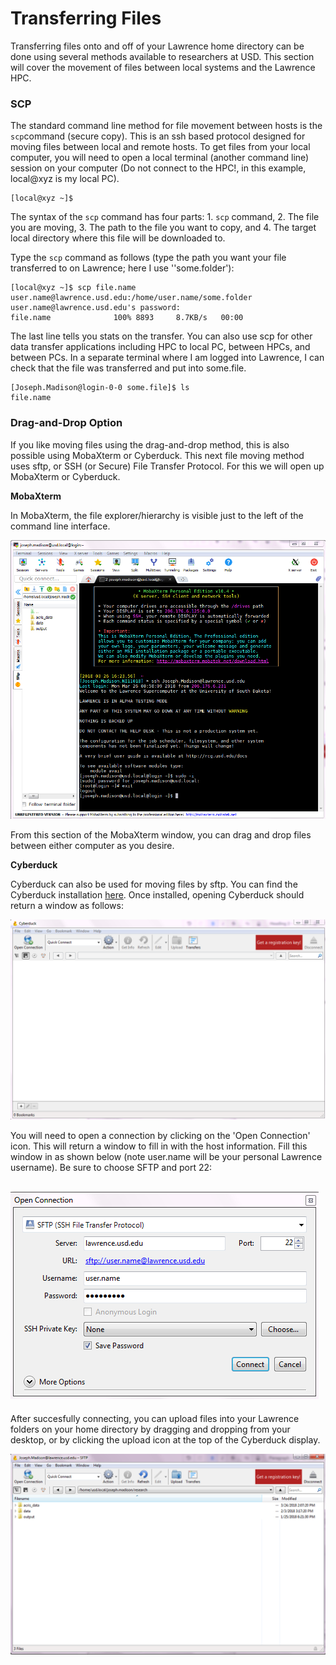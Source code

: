 # Transferring Files

Transferring files onto and off of your Lawrence home directory can be done using several methods available to researchers at USD. This section will cover the movement of files between local systems and the Lawrence HPC.

### SCP

The standard command line method for file movement between hosts is the `scp`command \(secure copy\). This is an ssh based protocol designed for moving files between local and remote hosts. To get files from your local computer, you will need to open a local terminal \(another command line\) session on your computer \(Do not connect to the HPC!, in this example, local@xyz is my local PC\).

```
[local@xyz ~]$
```

The syntax of the `scp` command has four parts: 1. `scp` command, 2. The file you are moving, 3. The path to the file you want to copy, and 4. The target local directory where this file will be downloaded to.

Type the `scp` command as follows \(type the path you want your file transferred to on Lawrence; here I use ''some.folder'\):

```
[local@xyz ~]$ scp file.name user.name@lawrence.usd.edu:/home/user.name/some.folder
user.name@lawrence.usd.edu's password: 
file.name              100% 8893     8.7KB/s   00:00
```

The last line tells you stats on the transfer. You can also use scp for other data transfer applications including HPC to local PC, between HPCs, and between PCs. In a separate terminal where I am logged into Lawrence, I can check that the file was transferred and put into some.file.

```
[Joseph.Madison@login-0-0 some.file]$ ls
file.name
```

### Drag-and-Drop Option

If you like moving files using the drag-and-drop method, this is also possible using MobaXterm or Cyberduck. This next file moving method uses sftp, or SSH \(or Secure\) File Transfer Protocol. For this we will open up MobaXterm or Cyberduck.

**MobaXterm**

In MobaXterm, the file explorer/hierarchy is visible just to the left of the command line interface.

![](/assets/moba_1.png)

From this section of the MobaXterm window, you can drag and drop files between either computer as you desire. 



**Cyberduck**

Cyberduck can also be used for moving files by sftp. You can find the Cyberduck installation [here](https://cyberduck.io/). Once installed, opening Cyberduck should return a window as follows:

![](/assets/cyberduck_1.png)

You will need to open a connection by clicking on the 'Open Connection' icon. This will return a window to fill in with the host information. Fill this window in as shown below \(note user.name will be your personal Lawrence username\). Be sure to choose SFTP and port 22:

## ![](/assets/cyberduck_2)

After succesfully connecting, you can upload files into your Lawrence folders on your home directory by dragging and dropping from your desktop, or by clicking the upload icon at the top of the Cyberduck display.

![](/assets/cyberduck_3.png)

